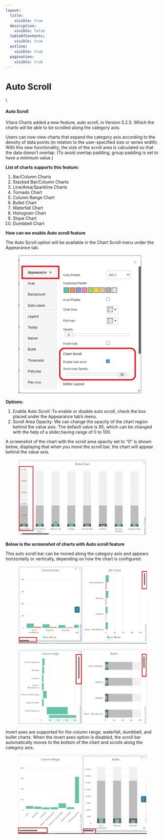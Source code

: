 ```yaml
---
layout:
  title:
    visible: true
  description:
    visible: false
  tableOfContents:
    visible: true
  outline:
    visible: true
  pagination:
    visible: true
---
```


# Auto Scroll

\


#### Auto Scroll <a href="#auto-scroll" id="auto-scroll"></a>

Vitara Charts added a new feature, auto scroll, in Version 5.2.5. Which the charts will be able to be scrolled along the category axis.

Users can now view charts that expand the category axis according to the density of data points (in relation to the user-specified size or series width). With this new functionality, the size of the scroll area is calculated so that the data doesn’t overlap. (To avoid overlap padding, group padding is set to have a minimum value.)

**List of charts supports this feature:**

1. Bar/Column Charts
2. Stacked Bar/Column Charts
3. Line/Area/Sparkline Charts
4. Tornado Chart
5. Column Range Chart
6. Bullet Chart
7. Waterfall Chart
8. Histogram Chart
9. Slope Chart
10. Dumbbell Chart

**How can we enable Auto scroll feature**

The Auto Scroll option will be available in the Chart Scroll menu under the Appearance tab.

<figure><img src="../.gitbook/assets/autoscroll1.png" alt=""><figcaption></figcaption></figure>

**Options:**

1. Enable Auto Scroll :To enable or disable auto scroll, check the box placed under the Appearance tab’s menu.
2. Scroll Area Opacity: We can change the opacity of the chart region behind the value axis. The default value is 85, which can be changed with the help of a slider,having range of 0 to 100.

A screenshot of the chart with the scroll area opacity set to “0” is shown below, displaying that when you move the scroll bar, the chart will appear behind the value axis.

<figure><img src="../.gitbook/assets/autoscroll2.png" alt=""><figcaption></figcaption></figure>

**Below is the screenshot of charts with Auto scroll feature**

This auto scroll bar can be moved along the category axis and appears horizontally or vertically, depending on how the chart is configured.

<figure><img src="../.gitbook/assets/autoscroll3.png" alt=""><figcaption></figcaption></figure>

<figure><img src="../.gitbook/assets/image (1) (1).png" alt=""><figcaption></figcaption></figure>

Invert axes are supported for the column range, waterfall, dumbbell, and bullet charts. When the invert axes option is disabled, the scroll bar automatically moves to the bottom of the chart and scrolls along the category axis.

<figure><img src="../.gitbook/assets/image (4).png" alt=""><figcaption></figcaption></figure>
